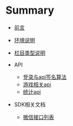 # Summary

* [前言](README.md)
* [环境说明](Chapter1/环境说明.md)
* [栏目类型说明](Chapter1/栏目类型说明.md)
* API
	* [登录与api签名算法](Chapter1/登录与验证.md)
	* [游戏相关api](Chapter1/游戏.md)
	* [统计api](Chapter2/统计.md)

* SDK相关文档
	* [微信接口列表](sdkdoc/微信接口列表.md)
